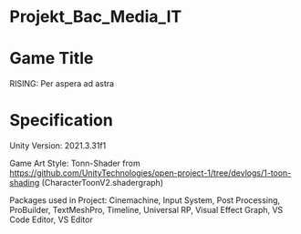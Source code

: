 # Projekt_Bac_Media_IT

# Game Title
RISING: Per aspera ad astra

# Specification

Unity Version: 2021.3.31f1

Game Art Style: Tonn-Shader from https://github.com/UnityTechnologies/open-project-1/tree/devlogs/1-toon-shading (CharacterToonV2.shadergraph)

Packages used in Project: Cinemachine, Input System, Post Processing, ProBuilder, TextMeshPro, Timeline, Universal RP, Visual Effect Graph, VS Code Editor, VS Editor

